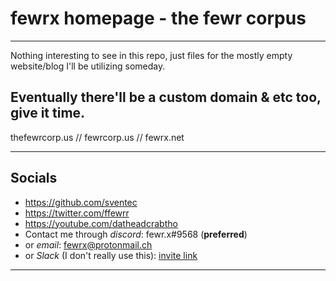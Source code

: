 # fewrx homepage - the fewr corpus
---
Nothing interesting to see in this repo, just files for the mostly empty website/blog I'll be utilizing someday.

Eventually there'll be a custom domain & etc too, give it time.
---

thefewrcorp.us // 
fewrcorp.us // 
fewrx.net

---
## Socials
- <https://github.com/sventec>
- <https://twitter.com/ffewrr>
- <https://youtube.com/datheadcrabtho>
- Contact me through *discord*: fewr.x#9568 (**preferred**)
- or *email*: fewrx@protonmail.ch
- or *Slack* (I don't really use this): [invite link](https://join.slack.com/t/fewrx/shared_invite/enQtMzY1MzIxODQ3MDI2LTM4MDdiYWFlNGNiZTE4ZTZhZTc3ZjNkOTU4ZDgxMjFmNjJhYWJiMDc1ZDVmNzQ4ODUxYzgxYmFhYTY1NGM3NDU)
---
